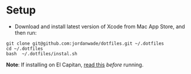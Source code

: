 Setup
=====

- Download and install latest version of Xcode from Mac App Store, and then run:

```shell
git clone git@github.com:jordanwade/dotfiles.git ~/.dotfiles
cd ~/.dotfiles
bash  ~/.dotfiles/instal.sh
```

**Note**: If installing on El Capitan, [read
this](https://github.com/Homebrew/homebrew/blob/master/share/doc/homebrew/El_Capitan_and_Homebrew.md) _before_ running.
